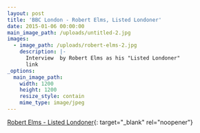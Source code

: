 ```yaml
---
layout: post
title: 'BBC London - Robert Elms, Listed Londoner'
date: 2015-01-06 00:00:00
main_image_path: /uploads/untitled-2.jpg
images:
  - image_path: /uploads/robert-elms-2.jpg
    description: |-
      Interview  by Robert Elms as his "Listed Londoner"
      link
_options:
  main_image_path:
    width: 1200
    height: 1200
    resize_style: contain
    mime_type: image/jpeg
---
```


[Robert Elms - Listed Londoner](https://www.bbc.co.uk/sounds/play/p02gdbkq){: target="_blank" rel="noopener"}
